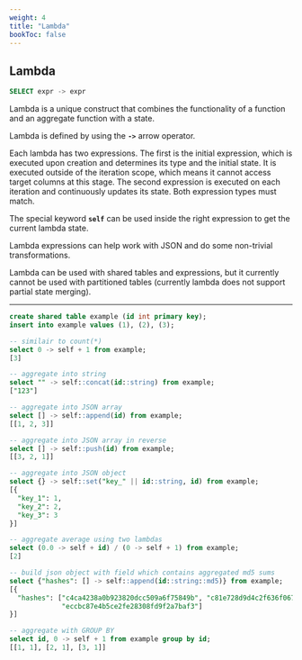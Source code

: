 ```yaml
---
weight: 4
title: "Lambda"
bookToc: false
---
```


## Lambda

```SQL
SELECT expr -> expr
```

Lambda is a unique construct that combines the functionality of a function and an
aggregate function with a state.

Lambda is defined by using the **`->`** arrow operator.

Each lambda has two expressions. The first is the initial expression,
which is executed upon creation and determines its type and the initial state.
It is executed outside of the iteration scope, which means it cannot access target columns
at this stage. The second expression is executed on each iteration and continuously
updates its state. Both expression types must match.

The special keyword **`self`** can be used inside the right expression to get the current
lambda state.

Lambda expressions can help work with JSON and do some non-trivial transformations.

Lambda can be used with shared tables and expressions, but it currently cannot be
used with partitioned tables (currently lambda does not support partial state merging).

---

```SQL
create shared table example (id int primary key);
insert into example values (1), (2), (3);

-- similair to count(*)
select 0 -> self + 1 from example;
[3]

-- aggregate into string
select "" -> self::concat(id::string) from example;
["123"]

-- aggregate into JSON array
select [] -> self::append(id) from example;
[[1, 2, 3]]

-- aggregate into JSON array in reverse
select [] -> self::push(id) from example;
[[3, 2, 1]]

-- aggregate into JSON object
select {} -> self::set("key_" || id::string, id) from example;
[{
  "key_1": 1,
  "key_2": 2,
  "key_3": 3
}]

-- aggregate average using two lambdas
select (0.0 -> self + id) / (0 -> self + 1) from example;
[2]

-- build json object with field which contains aggregated md5 sums
select {"hashes": [] -> self::append(id::string::md5)} from example;
[{
  "hashes": ["c4ca4238a0b923820dcc509a6f75849b", "c81e728d9d4c2f636f067f89cc14862c",
             "eccbc87e4b5ce2fe28308fd9f2a7baf3"]
}]

-- aggregate with GROUP BY
select id, 0 -> self + 1 from example group by id;
[[1, 1], [2, 1], [3, 1]]
```
